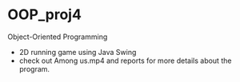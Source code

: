 # OOP_proj4
Object-Oriented Programming 
  - 2D running game using Java Swing
  - check out Among us.mp4 and reports for more details about the program.
